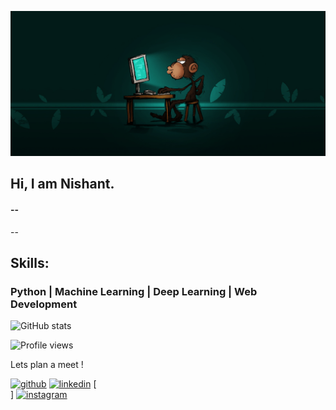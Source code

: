 
![Designer who codes](https://github.com/Nishant2116/Github-profile/blob/904cfa4666d68f1bbcd8fd9f28f9878c70f85a41/linkedin%20(2).png) 

## Hi, I am Nishant.
#### --
--

## Skills:

### Python | Machine Learning | Deep Learning | Web Development 


 

![GitHub stats](https://github-readme-stats.vercel.app/api?username=Nishant2116&show_icons=true)  

![Profile views](https://gpvc.arturio.dev/Nishant2116)  

Lets plan a meet !

[<img src='https://cdn.jsdelivr.net/npm/simple-icons@3.0.1/icons/github.svg' alt='github' height='40'>](https://github.com/Nishant2116) [<img src='https://cdn.jsdelivr.net/npm/simple-icons@3.0.1/icons/linkedin.svg' alt='linkedin' height='40'>](https://www.linkedin.com/in/nishant-deshmukh-1a3836185/) [<br>]
[<img src='https://cdn.jsdelivr.net/npm/simple-icons@3.0.1/icons/instagram.svg' alt='instagram' height='40'>](https://www.instagram.com/_nd_216/)

